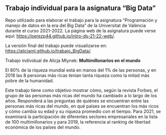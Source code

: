## Trabajo individual para la asignatura “Big Data”

Repo utilizado para elaborar el trabajo para la asignatura “Programación
y manejo de datos en la era del Big Data” de la Universitat de València
durante el curso 2021-2022. La página web de la asignatura puede verse
aquí: <https://perezp44.github.io/intro-ds-21-22-web/>.

La versión final del trabajo puede visualizarse en:
<https://alicjaml.github.io/trabajo_BigData/>.

Trabajo individual de Alicja Mlynek: **Multimillonarios en el mundo**

El 80% de la riqueza mundial está en manos del 1% de las personas, y en
2018 las 8 personas más ricas tenían tanta riqueza como la mitad más
pobre de la humanidad.

Este trabajo tiene como objetivo mostrar cómo, según la revista Forbes,
el grupo de las personas más ricas del mundo ha cambiado a lo largo de
los años. Responderá a las preguntas de quiénes se encuentran entre las
personas más ricas del mundo, en qué países se encuentran los más ricos
y cómo cambia su edad y su riqueza promedio con el tiempo. Para 2021, se
examinará la participación de diferentes sectores empresariales en la
lista de 100 multimillonarios y para 2019, la referencia al ranking de
libertad económica de los países del mundo.

